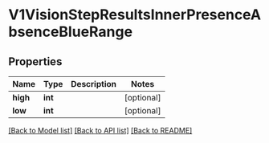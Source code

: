# V1VisionStepResultsInnerPresenceAbsenceBlueRange

## Properties
Name | Type | Description | Notes
------------ | ------------- | ------------- | -------------
**high** | **int** |  | [optional] 
**low** | **int** |  | [optional] 

[[Back to Model list]](../../README.md#documentation-for-models) [[Back to API list]](../../README.md#documentation-for-api-endpoints) [[Back to README]](../../README.md)

